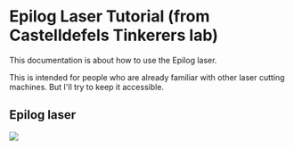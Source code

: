 # Epilog Laser Tutorial (from Castelldefels Tinkerers lab)

This documentation is about how to use the Epilog laser. 

This is intended for people who are already familiar with other laser cutting machines. But I'll try to keep it accessible. 

## Epilog laser 

![](https://i.postimg.cc/BX6GGdpW/Captura01.png)
